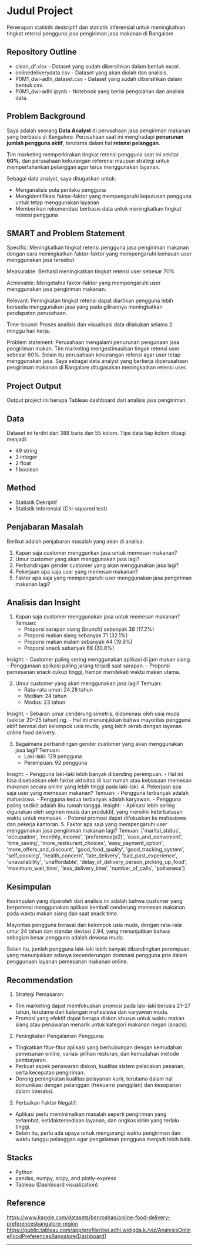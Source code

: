 # Judul Project
Penerapan statistik deskriptif dan statistik inferensial untuk meningkatkan tingkat retensi pengguna jasa pengiriman jasa makanan di Bangalore

## Repository Outline
- clean_df.xlsx - Dataset yang sudah dibersihkan dalam bentuk excel.
- onlinedeliverydata.csv - Dataset yang akan diolah dan analisis.
- P0M1_dwi-adhi_dataset.csv - Dataset yang sudah dibersihkan dalam bentuk csv.
- P0M1_dwi-adhi.ipynb - Notebook yang berisi pengolahan dan analisis data.

## Problem Background
Saya adalah seorang **Data Analyst** di perusahaan jasa pengiriman makanan yang berbasis di Bangalore. Perusahaan saat ini menghadapi **penurunan jumlah pengguna aktif**, terutama dalam hal **retensi pelanggan**.

Tim marketing memperkirakan tingkat retensi pengguna saat ini sekitar **60%**, dan perusahaan kekurangan referensi maupun strategi untuk mempertahankan pelanggan agar terus menggunakan layanan.

Sebagai data analyst, saya ditugaskan untuk:
- Menganalisis pola perilaku pengguna
- Mengidentifikasi faktor-faktor yang mempengaruhi keputusan pengguna untuk tetap menggunakan layanan
- Memberikan rekomendasi berbasis data untuk meningkatkan tingkat retensi pengguna

## SMART and Problem Statement
Specific: Meningkatkan tingkat retensi pengguna jasa pengiriman makanan dengan cara meningkatkan faktor-faktor yang mempengaruhi kemauan user menggunakan jasa tersebut.

Measurable: Berhasil meningkatkan tingkat retensi user sebesar 70%

Achievable: Mengetahui faktor-faktor yang mempengaruhi user menggunakan jasa pengiriman makanan.

Relevant: Peningkatan tingkat retensi dapat diartikan pengguna lebih bersedia menggunakan jasa yang pada gilirannya meningkatkan pendapatan perusahaan.

Time-bound: Proses analisis dan visualisasi data dilakukan selama 2 minggu hari kerja.

Problem statement: Perusahaan mengalami penurunan pengunaan jasa pengiriman makan. Tim marketing mengestimasikan tingak retensi user sebesar 60%. Selain itu perusahaan kekurangan refensi agar user tetap menggunakan jasa. Saya sebagai data analyst yang berkerja diperusahaan pengiriman makanan di Bangalore ditugasakan meningkatkan retensi user.


## Project Output
Output project ini berupa Tableau dashboard dari analisis jasa pengiriman.

## Data
Dataset ini terdiri dari 388 baris dan 55 kolom. 
Tipe data tiap kolom dibagi menjadi:
- 49 string 
- 3 integer
- 2 float
- 1 boolean

## Method
- Statistik Dekriptif
- Statistik Inferensial (Chi-squared test)

## Penjabaran Masalah
Berikut adalah penjabaran masalah yang akan di analisa:
1. Kapan saja customer menggunkan jasa untuk memesan makanan?
2. Umur customer yang akan menggunakan jasa lagi?
3. Perbandingan gender customer yang akan menggunakan jasa lagi?
4. Pekerjaan apa saja user yang memesan makanan?
5. Faktor apa saja yang mempengaruhi user menggunakan jasa pengiriman makanan lagi?

## Analisis dan Insight
1. Kapan saja customer menggunakan jasa untuk memesan makanan?
  Temuan:
    - Proporsi sarapan siang (brunch) sebanyak 38 (17.2%)
    - Proporsi makan siang sebanyak 71 (32.1%)
    - Proporsi makan malam sebanyak 44 (19.9%)
    - Proporsi snack sebanyak 68 (30.8%)

  Insight:
    - Customer paling sering menggunakan aplikasi di jam makan siang.
    - Penggunaan aplikasi paling jarang terjadi saat sarapan.
    - Proporsi pemesanan snack cukup tinggi, hampir mendekati waktu makan utama.
  
2. Umur customer yang akan menggunakan jasa lagi?
  Temuan:
    - Rata-rata umur: 24.28 tahun
    - Median: 24 tahun
    - Modus: 23 tahun

  Insight:
    - Sebaran umur cenderung simetris, didominasi oleh usia muda (sekitar 20–25 tahun).ng.
    - Hal ini menunjukkan bahwa mayoritas pengguna aktif berasal dari kelompok usia muda, yang lebih akrab dengan layanan online food delivery.

3. Bagaimana perbandingan gender customer yang akan menggunakan jasa lagi?
  Temuan:
    - Laki-laki: 129 pengguna
    - Perempuan: 92 pengguna

  Insight:
    - Pengguna laki-laki lebih banyak dibanding perempuan.
    - Hal ini bisa disebabkan oleh faktor aktivitas di luar rumah atau kebiasaan memesan makanan secara online yang lebih tinggi pada laki-laki.
4. Pekerjaan apa saja user yang memesan makanan?
  Temuan:
    - Pengguna terbanyak adalah mahasiswa.
    - Pengguna kedua terbanyak adalah karyawan.
    - Pengguna paling sedikit adalah ibu rumah tangga.
  Insight:
    - Aplikasi lebih sering digunakan oleh segmen muda dan produktif, yang memiliki keterbatasan waktu untuk memasak.
    - Potensi promosi dapat difokuskan ke mahasiswa dan pekerja kantoran.
5. Faktor apa saja yang mempengaruhi user menggunakan jasa pengiriman makanan lagi?
  Temuan:
  ['marital_status',
 'occupation',
 'monthly_income',
 'preference(p2)',
 'ease_and_convenient',
 'time_saving',
 'more_restaurant_choices',
 'easy_payment_option',
 'more_offers_and_discount',
 'good_food_quality',
 'good_tracking_system',
 'self_cooking',
 'health_concern',
 'late_delivery',
 'bad_past_experience',
 'unavailability',
 'unaffordable',
 'delay_of_delivery_person_picking_up_food',
 'maximum_wait_time',
 'less_delivery_time',
 'number_of_calls',
 'politeness']

## Kesimpulan

Kesimpulan yang diperoleh dari analisis ini adalah bahwa customer yang berpotensi menggunakan aplikasi kembali cenderung memesan makanan pada waktu makan siang dan saat snack time.

Mayoritas pengguna berasal dari kelompok usia muda, dengan rata-rata umur 24 tahun dan standar deviasi 2.94, yang menunjukkan bahwa sebagian besar pengguna adalah dewasa muda.

Selain itu, jumlah pengguna laki-laki lebih banyak dibandingkan perempuan, yang menunjukkan adanya kecenderungan dominasi pengguna pria dalam penggunaan layanan pemesanan makanan online.

## Recommendation

1. Strategi Pemasaran:
  - Tim marketing dapat memfokuskan promosi pada laki-laki berusia 21–27 tahun, terutama dari kalangan mahasiswa dan karyawan muda.
  - Promosi yang efektif dapat berupa diskon khusus untuk waktu makan siang atau penawaran menarik untuk kategori makanan ringan (snack).
2. Peningkatan Pengalaman Pengguna:
  - Tingkatkan fitur-fitur aplikasi yang berhubungan dengan kemudahan pemesanan online, variasi pilihan restoran, dan kemudahan metode pembayaran.
  - Perkuat aspek penawaran diskon, kualitas sistem pelacakan pesanan, serta kecepatan pengiriman.
  - Dorong peningkatan kualitas pelayanan kurir, terutama dalam hal komunikasi dengan pelanggan (frekuensi panggilan) dan kesopanan dalam interaksi.
3. Perbaikan Faktor Negatif:
  - Aplikasi perlu meminimalkan masalah seperti pengiriman yang terlambat, ketidaktersediaan layanan, dan ongkos kirim yang terlalu tinggi.
  - Selain itu, perlu ada upaya untuk mengurangi waktu pengiriman dan waktu tunggu pelanggan agar pengalaman pengguna menjadi lebih baik.

## Stacks
- Python
- pandas, numpy, scipy, and plotly-express
- Tableau (Dashboard visualization)

## Reference
https://www.kaggle.com/datasets/benroshan/online-food-delivery-preferencesbangalore-region
https://public.tableau.com/app/profile/dwi.adhi.widigda.k./viz/AnalysisOnlineFoodPreferencesBangalore/Dashboard1

---
